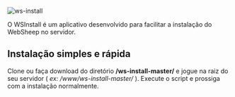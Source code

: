 ![ws-install](https://raw.githubusercontent.com/websheep/ws-install/master/image/logo.jpg)

O WSInstall é um aplicativo desenvolvido para facilitar a instalação do WebSheep no servidor.

## Instalação simples e rápida

Clone ou faça download do diretório **/ws-install-master/**  e jogue na raiz do seu servidor ( *ex: /www/ws-install-master/* ). 
Execute o script e prossiga com a instalação normalmente. 
